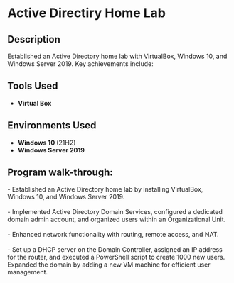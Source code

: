 <h1> Active Directiry Home Lab </h1>

<h2>Description</h2>
Established an Active Directory home lab with VirtualBox, Windows 10, and Windows Server 2019. Key achievements include:
<br />


<h2>Tools Used</h2>

- <b> Virtual Box</b> 


<h2>Environments Used </h2>

- <b> Windows 10 </b> (21H2)
- <b> Windows Server 2019 </b>

<h2>Program walk-through:</h2>

<p align="left">
- Established an Active Directory home lab by installing VirtualBox, Windows 10, and Windows Server 2019.  <br/>
  <br/>
- Implemented Active Directory Domain Services, configured a dedicated domain admin account, and organized users within an Organizational Unit.  <br/>
  <br />
- Enhanced network functionality with routing, remote access, and NAT.   <br/>
  <br />
- Set up a DHCP server on the Domain Controller, assigned an IP address for the router, and executed a PowerShell script to create 1000 new users. Expanded the domain by adding a new VM machine for efficient user management.
  

<!--
 ```diff
- text in red
+ text in green
! text in orange
# text in gray
@@ text in purple (and bold)@@
```
--!>
